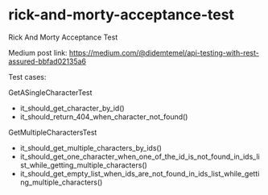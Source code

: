 # rick-and-morty-acceptance-test
Rick And Morty Acceptance Test


Medium post link: https://medium.com/@didemtemel/api-testing-with-rest-assured-bbfad02135a6


Test cases:

GetASingleCharacterTest
- it_should_get_character_by_id()
- it_should_return_404_when_character_not_found()

GetMultipleCharactersTest
- it_should_get_multiple_characters_by_ids()
- it_should_get_one_character_when_one_of_the_id_is_not_found_in_ids_list_while_getting_multiple_characters()
- it_should_get_empty_list_when_ids_are_not_found_in_ids_list_while_getting_multiple_characters()

